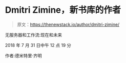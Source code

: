 # Dmitri Zimine，新书库的作者

> 原文：<https://thenewstack.io/author/dmitri-zimine/>

无服务器和工作流:现在和未来

2018 年 7 月 31 日中午 12 点 19 分

作者:德米特里·齐明